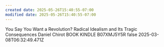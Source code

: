 ```yaml
---
created date: 2025-05-26T15:40:55-07:00
modified date: 2025-05-26T15:40:55-07:00
---
```

You Say You Want a Revolution?
Radical Idealism and Its Tragic Consequences
Daniel Chirot
BOOK
KINDLE
B07XMJ5Y5R
false
2025-03-08T06:32:49.471Z
